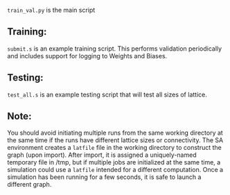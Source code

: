 `train_val.py` is the main script

## Training:

`submit.s` is an example training script.  This performs validation periodically and includes support for logging to Weights and Biases. 


## Testing:
`test_all.s` is an example testing script that will test all sizes of lattice.





## Note: 
You should avoid initiating multiple runs from the same working directory at the same time if the runs have different lattice sizes or connectivity.  The SA environment creates a `latfile` file in the working directory to construct the graph (upon import). After import, it is assigned a uniquely-named temporary file in /tmp, but if multiple jobs are initialized at the same time, a simulation could use a `latfile` intended for a different computation.  Once a simulation has been running for a few seconds, it is safe to launch a different graph.




